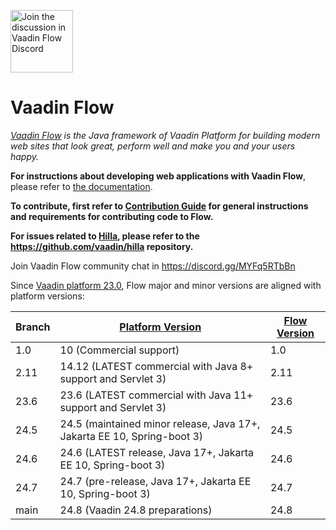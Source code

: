 <a target="_blank" href="https://discord.gg/MYFq5RTbBn"><img src="https://discord.com/assets/e4923594e694a21542a489471ecffa50.svg" width="100" alt="Join the discussion in Vaadin Flow Discord"></img></a>

Vaadin Flow
======
*[Vaadin Flow](https://vaadin.com/flow) is the Java framework of Vaadin Platform for building modern web sites that look great, perform well and make you and your users happy.*

**For instructions about developing web applications with Vaadin Flow**, please refer to [the documentation](https://vaadin.com/docs/latest/flow/overview).

**To contribute, first refer to [Contribution Guide](/CONTRIBUTING.md) for general instructions and requirements for contributing code to Flow.**

**For issues related to [Hilla](https://hilla.dev/), please refer to the https://github.com/vaadin/hilla repository.**

Join Vaadin Flow community chat in https://discord.gg/MYFq5RTbBn

Since [Vaadin platform 23.0](https://github.com/vaadin/platform), Flow major and minor versions are aligned with platform versions:

| Branch | [Platform Version](https://github.com/vaadin/platform/releases)         | [Flow Version](https://github.com/vaadin/flow/releases) |
|--------|-------------------------------------------------------------------------|---------------------------------------------------------|
| 1.0    | 10 (Commercial support)                                                 | 1.0                                                     |
| 2.11   | 14.12 (LATEST commercial with Java 8+ support and Servlet 3)            | 2.11                                                    |
| 23.6   | 23.6 (LATEST commercial with Java 11+ support and Servlet 3)            | 23.6                                                    |
| 24.5   | 24.5 (maintained minor release, Java 17+, Jakarta EE 10, Spring-boot 3) | 24.5                                                    |
| 24.6   | 24.6 (LATEST release, Java 17+, Jakarta EE 10, Spring-boot 3)           | 24.6                                                    |
| 24.7   | 24.7 (pre-release, Java 17+, Jakarta EE 10, Spring-boot 3)              | 24.7                                                    |
| main   | 24.8 (Vaadin 24.8 preparations)                                         | 24.8                                                    |
